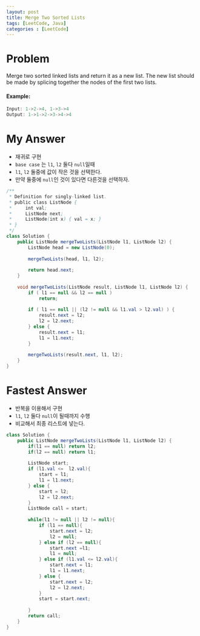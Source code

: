 ```yaml
---
layout: post
title: Merge Two Sorted Lists
tags: [LeetCode, Java]
categories : [LeetCode]
---
```


# Problem

Merge two sorted linked lists and return it as a new list. The new list should be made by splicing together the nodes of the first two lists.

#### Example:

```swift
Input: 1->2->4, 1->3->4
Output: 1->1->2->3->4->4
```


# My Answer

* 재귀로 구현
* `base case` 는 `l1`, `l2` 둘다 `null`일때
* `l1`, `l2` 둘중에 값이 작은 것을 선택한다.
* 만약 둘중에 `null`인 것이 있다면 다른것을 선택하자.
  
```java
/**
 * Definition for singly-linked list.
 * public class ListNode {
 *     int val;
 *     ListNode next;
 *     ListNode(int x) { val = x; }
 * }
 */
class Solution {
    public ListNode mergeTwoLists(ListNode l1, ListNode l2) {
        ListNode head = new ListNode(0);
        
        mergeTwoLists(head, l1, l2);
        
        return head.next;
    }
    
    void mergeTwoLists(ListNode result, ListNode l1, ListNode l2) {
        if ( l1 == null && l2 == null )
            return;
        
        if ( l1 == null || (l2 != null && l1.val > l2.val) ) {
            result.next = l2;
            l2 = l2.next;
        } else {
            result.next = l1;
            l1 = l1.next;
        }
        
        mergeTwoLists(result.next, l1, l2);
    }
}
```

# Fastest Answer 

* 반복을 이용해서 구현
* `l1`, `l2` 둘다 `null`이 될때까지 수행
* 비교해서 최종 리스트에 넣는다.
  
```java
class Solution {
    public ListNode mergeTwoLists(ListNode l1, ListNode l2) {
        if(l1 == null) return l2;
        if(l2 == null) return l1;
        
        ListNode start;
        if (l1.val <=  l2.val){
            start = l1;
            l1 = l1.next;
        } else {
            start = l2;
            l2 = l2.next;
        }
        ListNode call = start;
        
        while(l1 != null || l2 != null){
            if (l1 == null){
                start.next = l2;
                l2 = null;                
            } else if (l2 == null){
                start.next =l1;
                l1 = null;                
            } else if (l1.val <= l2.val){
                start.next = l1;
                l1 = l1.next;
            } else {
                start.next = l2;
                l2 = l2.next;
            }
            start = start.next;
            
        }
        return call;
    }
}
```
